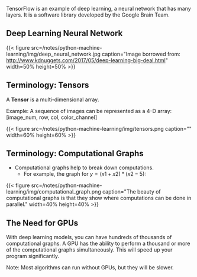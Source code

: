 TensorFlow is an example of deep learning, a neural network that has many layers. It is a software library developed by the Google Brain Team.


## Deep Learning Neural Network

{{< figure src=/notes/python-machine-learning/img/deep_neural_network.jpg caption="Image borrowed from: http://www.kdnuggets.com/2017/05/deep-learning-big-deal.html" width=50% height=50% >}}



## Terminology: Tensors

A __Tensor__ is a multi-dimensional array.

Example:  A sequence of images can be represented as a 4-D array: [image_num, row, col, color_channel]

{{< figure src=/notes/python-machine-learning/img/tensors.png caption="" width=60% height=60% >}}

## Terminology:  Computational Graphs

* Computational graphs help to break down computations.
  * For example, the graph for $y=(x1+x2)*(x2 - 5)$:

{{< figure src=/notes/python-machine-learning/img/computational_graph.png caption="The beauty of computational graphs is that they show where computations can be done in parallel." width=40% height=40% >}}


## The Need for GPUs

With deep learning models, you can have hundreds of thousands of computational graphs. A GPU has the ability to perform a thousand or more of the computational graphs simultaneously.  This will speed up your program significantly.

Note:  Most algorithms can run without GPUs, but they will be slower.

